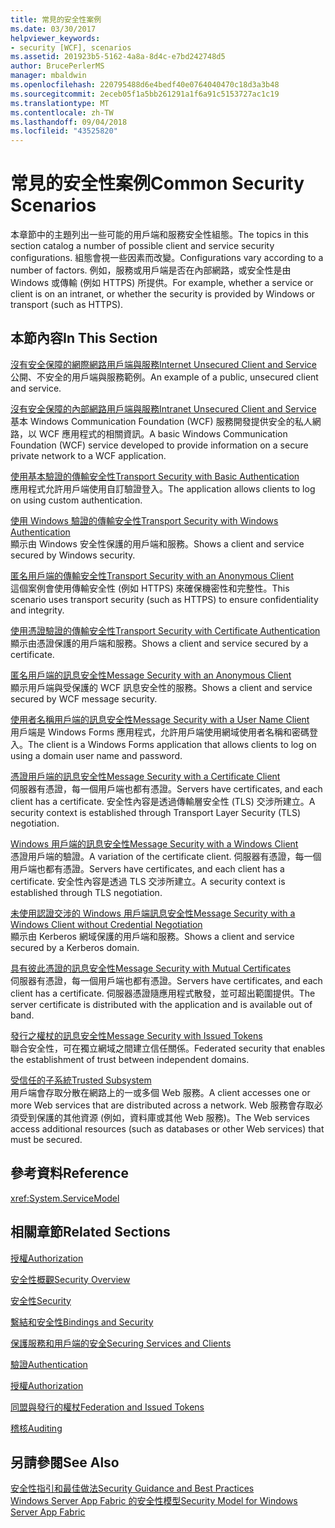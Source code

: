 ```yaml
---
title: 常見的安全性案例
ms.date: 03/30/2017
helpviewer_keywords:
- security [WCF], scenarios
ms.assetid: 201923b5-5162-4a8a-8d4c-e7bd242748d5
author: BrucePerlerMS
manager: mbaldwin
ms.openlocfilehash: 220795488d6e4bedf40e0764040470c18d3a3b48
ms.sourcegitcommit: 2eceb05f1a5bb261291a1f6a91c5153727ac1c19
ms.translationtype: MT
ms.contentlocale: zh-TW
ms.lasthandoff: 09/04/2018
ms.locfileid: "43525820"
---
```

# <a name="common-security-scenarios"></a><span data-ttu-id="32bf7-102">常見的安全性案例</span><span class="sxs-lookup"><span data-stu-id="32bf7-102">Common Security Scenarios</span></span>
<span data-ttu-id="32bf7-103">本章節中的主題列出一些可能的用戶端和服務安全性組態。</span><span class="sxs-lookup"><span data-stu-id="32bf7-103">The topics in this section catalog a number of possible client and service security configurations.</span></span> <span data-ttu-id="32bf7-104">組態會視一些因素而改變。</span><span class="sxs-lookup"><span data-stu-id="32bf7-104">Configurations vary according to a number of factors.</span></span> <span data-ttu-id="32bf7-105">例如，服務或用戶端是否在內部網路，或安全性是由 Windows 或傳輸 (例如 HTTPS) 所提供。</span><span class="sxs-lookup"><span data-stu-id="32bf7-105">For example, whether a service or client is on an intranet, or whether the security is provided by Windows or transport (such as HTTPS).</span></span>  
  
## <a name="in-this-section"></a><span data-ttu-id="32bf7-106">本節內容</span><span class="sxs-lookup"><span data-stu-id="32bf7-106">In This Section</span></span>  
 [<span data-ttu-id="32bf7-107">沒有安全保障的網際網路用戶端與服務</span><span class="sxs-lookup"><span data-stu-id="32bf7-107">Internet Unsecured Client and Service</span></span>](../../../../docs/framework/wcf/feature-details/internet-unsecured-client-and-service.md)  
 <span data-ttu-id="32bf7-108">公開、不安全的用戶端與服務範例。</span><span class="sxs-lookup"><span data-stu-id="32bf7-108">An example of a public, unsecured client and service.</span></span>  
  
 [<span data-ttu-id="32bf7-109">沒有安全保障的內部網路用戶端與服務</span><span class="sxs-lookup"><span data-stu-id="32bf7-109">Intranet Unsecured Client and Service</span></span>](../../../../docs/framework/wcf/feature-details/intranet-unsecured-client-and-service.md)  
 <span data-ttu-id="32bf7-110">基本 Windows Communication Foundation (WCF) 服務開發提供安全的私人網路，以 WCF 應用程式的相關資訊。</span><span class="sxs-lookup"><span data-stu-id="32bf7-110">A basic Windows Communication Foundation (WCF) service developed to provide information on a secure private network to a WCF application.</span></span>  
  
 [<span data-ttu-id="32bf7-111">使用基本驗證的傳輸安全性</span><span class="sxs-lookup"><span data-stu-id="32bf7-111">Transport Security with Basic Authentication</span></span>](../../../../docs/framework/wcf/feature-details/transport-security-with-basic-authentication.md)  
 <span data-ttu-id="32bf7-112">應用程式允許用戶端使用自訂驗證登入。</span><span class="sxs-lookup"><span data-stu-id="32bf7-112">The application allows clients to log on using custom authentication.</span></span>  
  
 [<span data-ttu-id="32bf7-113">使用 Windows 驗證的傳輸安全性</span><span class="sxs-lookup"><span data-stu-id="32bf7-113">Transport Security with Windows Authentication</span></span>](../../../../docs/framework/wcf/feature-details/transport-security-with-windows-authentication.md)  
 <span data-ttu-id="32bf7-114">顯示由 Windows 安全性保護的用戶端和服務。</span><span class="sxs-lookup"><span data-stu-id="32bf7-114">Shows a client and service secured by Windows security.</span></span>  
  
 [<span data-ttu-id="32bf7-115">匿名用戶端的傳輸安全性</span><span class="sxs-lookup"><span data-stu-id="32bf7-115">Transport Security with an Anonymous Client</span></span>](../../../../docs/framework/wcf/feature-details/transport-security-with-an-anonymous-client.md)  
 <span data-ttu-id="32bf7-116">這個案例會使用傳輸安全性 (例如 HTTPS) 來確保機密性和完整性。</span><span class="sxs-lookup"><span data-stu-id="32bf7-116">This scenario uses transport security (such as HTTPS) to ensure confidentiality and integrity.</span></span>  
  
 [<span data-ttu-id="32bf7-117">使用憑證驗證的傳輸安全性</span><span class="sxs-lookup"><span data-stu-id="32bf7-117">Transport Security with Certificate Authentication</span></span>](../../../../docs/framework/wcf/feature-details/transport-security-with-certificate-authentication.md)  
 <span data-ttu-id="32bf7-118">顯示由憑證保護的用戶端和服務。</span><span class="sxs-lookup"><span data-stu-id="32bf7-118">Shows a client and service secured by a certificate.</span></span>  
  
 [<span data-ttu-id="32bf7-119">匿名用戶端的訊息安全性</span><span class="sxs-lookup"><span data-stu-id="32bf7-119">Message Security with an Anonymous Client</span></span>](../../../../docs/framework/wcf/feature-details/message-security-with-an-anonymous-client.md)  
 <span data-ttu-id="32bf7-120">顯示用戶端與受保護的 WCF 訊息安全性的服務。</span><span class="sxs-lookup"><span data-stu-id="32bf7-120">Shows a client and service secured by WCF message security.</span></span>  
  
 [<span data-ttu-id="32bf7-121">使用者名稱用戶端的訊息安全性</span><span class="sxs-lookup"><span data-stu-id="32bf7-121">Message Security with a User Name Client</span></span>](../../../../docs/framework/wcf/feature-details/message-security-with-a-user-name-client.md)  
 <span data-ttu-id="32bf7-122">用戶端是 Windows Forms 應用程式，允許用戶端使用網域使用者名稱和密碼登入。</span><span class="sxs-lookup"><span data-stu-id="32bf7-122">The client is a Windows Forms application that allows clients to log on using a domain user name and password.</span></span>  
  
 [<span data-ttu-id="32bf7-123">憑證用戶端的訊息安全性</span><span class="sxs-lookup"><span data-stu-id="32bf7-123">Message Security with a Certificate Client</span></span>](../../../../docs/framework/wcf/feature-details/message-security-with-a-certificate-client.md)  
 <span data-ttu-id="32bf7-124">伺服器有憑證，每一個用戶端也都有憑證。</span><span class="sxs-lookup"><span data-stu-id="32bf7-124">Servers have certificates, and each client has a certificate.</span></span> <span data-ttu-id="32bf7-125">安全性內容是透過傳輸層安全性 (TLS) 交涉所建立。</span><span class="sxs-lookup"><span data-stu-id="32bf7-125">A security context is established through Transport Layer Security (TLS) negotiation.</span></span>  
  
 [<span data-ttu-id="32bf7-126">Windows 用戶端的訊息安全性</span><span class="sxs-lookup"><span data-stu-id="32bf7-126">Message Security with a Windows Client</span></span>](../../../../docs/framework/wcf/feature-details/message-security-with-a-windows-client.md)  
 <span data-ttu-id="32bf7-127">憑證用戶端的驗證。</span><span class="sxs-lookup"><span data-stu-id="32bf7-127">A variation of the certificate client.</span></span> <span data-ttu-id="32bf7-128">伺服器有憑證，每一個用戶端也都有憑證。</span><span class="sxs-lookup"><span data-stu-id="32bf7-128">Servers have certificates, and each client has a certificate.</span></span> <span data-ttu-id="32bf7-129">安全性內容是透過 TLS 交涉所建立。</span><span class="sxs-lookup"><span data-stu-id="32bf7-129">A security context is established through TLS negotiation.</span></span>  
  
 [<span data-ttu-id="32bf7-130">未使用認證交涉的 Windows 用戶端訊息安全性</span><span class="sxs-lookup"><span data-stu-id="32bf7-130">Message Security with a Windows Client without Credential Negotiation</span></span>](../../../../docs/framework/wcf/feature-details/message-security-with-a-windows-client-without-credential-negotiation.md)  
 <span data-ttu-id="32bf7-131">顯示由 Kerberos 網域保護的用戶端和服務。</span><span class="sxs-lookup"><span data-stu-id="32bf7-131">Shows a client and service secured by a Kerberos domain.</span></span>  
  
 [<span data-ttu-id="32bf7-132">具有彼此憑證的訊息安全性</span><span class="sxs-lookup"><span data-stu-id="32bf7-132">Message Security with Mutual Certificates</span></span>](../../../../docs/framework/wcf/feature-details/message-security-with-mutual-certificates.md)  
 <span data-ttu-id="32bf7-133">伺服器有憑證，每一個用戶端也都有憑證。</span><span class="sxs-lookup"><span data-stu-id="32bf7-133">Servers have certificates, and each client has a certificate.</span></span> <span data-ttu-id="32bf7-134">伺服器憑證隨應用程式散發，並可超出範圍提供。</span><span class="sxs-lookup"><span data-stu-id="32bf7-134">The server certificate is distributed with the application and is available out of band.</span></span>  
  
 [<span data-ttu-id="32bf7-135">發行之權杖的訊息安全性</span><span class="sxs-lookup"><span data-stu-id="32bf7-135">Message Security with Issued Tokens</span></span>](../../../../docs/framework/wcf/feature-details/message-security-with-issued-tokens.md)  
 <span data-ttu-id="32bf7-136">聯合安全性，可在獨立網域之間建立信任關係。</span><span class="sxs-lookup"><span data-stu-id="32bf7-136">Federated security that enables the establishment of trust between independent domains.</span></span>  
  
 [<span data-ttu-id="32bf7-137">受信任的子系統</span><span class="sxs-lookup"><span data-stu-id="32bf7-137">Trusted Subsystem</span></span>](../../../../docs/framework/wcf/feature-details/trusted-subsystem.md)  
 <span data-ttu-id="32bf7-138">用戶端會存取分散在網路上的一或多個 Web 服務。</span><span class="sxs-lookup"><span data-stu-id="32bf7-138">A client accesses one or more Web services that are distributed across a network.</span></span> <span data-ttu-id="32bf7-139">Web 服務會存取必須受到保護的其他資源 (例如，資料庫或其他 Web 服務)。</span><span class="sxs-lookup"><span data-stu-id="32bf7-139">The Web services access additional resources (such as databases or other Web services) that must be secured.</span></span>  
  
## <a name="reference"></a><span data-ttu-id="32bf7-140">參考資料</span><span class="sxs-lookup"><span data-stu-id="32bf7-140">Reference</span></span>  
 <xref:System.ServiceModel>  
  
## <a name="related-sections"></a><span data-ttu-id="32bf7-141">相關章節</span><span class="sxs-lookup"><span data-stu-id="32bf7-141">Related Sections</span></span>  
 [<span data-ttu-id="32bf7-142">授權</span><span class="sxs-lookup"><span data-stu-id="32bf7-142">Authorization</span></span>](../../../../docs/framework/wcf/feature-details/authorization-in-wcf.md)  
  
 [<span data-ttu-id="32bf7-143">安全性概觀</span><span class="sxs-lookup"><span data-stu-id="32bf7-143">Security Overview</span></span>](../../../../docs/framework/wcf/feature-details/security-overview.md)  
  
 [<span data-ttu-id="32bf7-144">安全性</span><span class="sxs-lookup"><span data-stu-id="32bf7-144">Security</span></span>](../../../../docs/framework/wcf/feature-details/security.md)  
  
 [<span data-ttu-id="32bf7-145">繫結和安全性</span><span class="sxs-lookup"><span data-stu-id="32bf7-145">Bindings and Security</span></span>](../../../../docs/framework/wcf/feature-details/bindings-and-security.md)  
  
 [<span data-ttu-id="32bf7-146">保護服務和用戶端的安全</span><span class="sxs-lookup"><span data-stu-id="32bf7-146">Securing Services and Clients</span></span>](../../../../docs/framework/wcf/feature-details/securing-services-and-clients.md)  
  
 [<span data-ttu-id="32bf7-147">驗證</span><span class="sxs-lookup"><span data-stu-id="32bf7-147">Authentication</span></span>](../../../../docs/framework/wcf/feature-details/authentication-in-wcf.md)  
  
 [<span data-ttu-id="32bf7-148">授權</span><span class="sxs-lookup"><span data-stu-id="32bf7-148">Authorization</span></span>](../../../../docs/framework/wcf/feature-details/authorization-in-wcf.md)  
  
 [<span data-ttu-id="32bf7-149">同盟與發行的權杖</span><span class="sxs-lookup"><span data-stu-id="32bf7-149">Federation and Issued Tokens</span></span>](../../../../docs/framework/wcf/feature-details/federation-and-issued-tokens.md)  
  
 [<span data-ttu-id="32bf7-150">稽核</span><span class="sxs-lookup"><span data-stu-id="32bf7-150">Auditing</span></span>](../../../../docs/framework/wcf/feature-details/auditing-security-events.md)  
  
## <a name="see-also"></a><span data-ttu-id="32bf7-151">另請參閱</span><span class="sxs-lookup"><span data-stu-id="32bf7-151">See Also</span></span>  
 [<span data-ttu-id="32bf7-152">安全性指引和最佳做法</span><span class="sxs-lookup"><span data-stu-id="32bf7-152">Security Guidance and Best Practices</span></span>](../../../../docs/framework/wcf/feature-details/security-guidance-and-best-practices.md)  
 [<span data-ttu-id="32bf7-153">Windows Server App Fabric 的安全性模型</span><span class="sxs-lookup"><span data-stu-id="32bf7-153">Security Model for Windows Server App Fabric</span></span>](https://go.microsoft.com/fwlink/?LinkID=201279&clcid=0x409)

